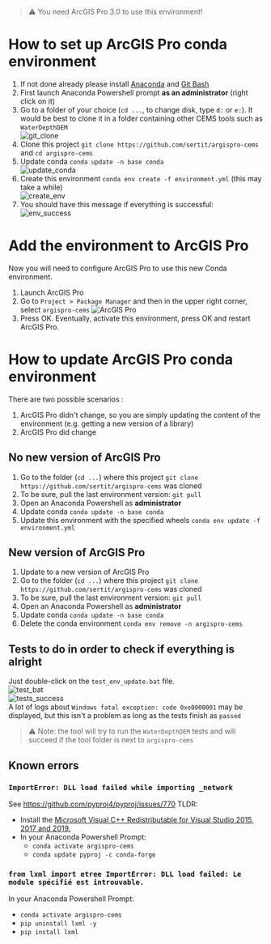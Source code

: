 > ⚠ You need ArcGIS Pro 3.0 to use this environment!

# How to set up ArcGIS Pro conda environment

1. If not done already please install [Anaconda](https://docs.anaconda.com/anaconda/install/) and [Git Bash](https://gitforwindows.org/)
2. First launch Anaconda Powershell prompt **as an administrator** (right click on it)
3. Go to a folder of your choice (`cd ...`, to change disk, type `d:` or `e:`). It would be best to clone it in a folder containing other CEMS tools such as `WaterDepthDEM`  
   ![git_clone](_static/git_clone.png)
4. Clone this project `git clone https://github.com/sertit/argispro-cems` and `cd argispro-cems`
5. Update conda `conda update -n base conda`  
   ![update_conda](_static/update_conda.png)
6. Create this environment `conda env create -f environment.yml` (this may take a while)   
   ![create_env](_static/create_env.png)
7. You should have this message if everything is successful:  
   ![env_success](_static/env_success.png)

# Add the environment to ArcGIS Pro
Now you will need to configure ArcGIS Pro to use this new Conda environment. 

1. Launch ArcGIS Pro
2. Go to `Project > Package Manager` and then in the upper right corner, select `argispro-cems` 
   ![ArcGIS Pro](_static/arcgispro.png)
3. Press OK. Eventually, activate this environment, press OK and restart ArcGIS Pro.

# How to update ArcGIS Pro conda environment

There are two possible scenarios :
1. ArcGIS Pro didn't change, so you are simply updating the content of the environment (e.g. getting a new version of a library)
2. ArcGIS Pro did change

## No new version of ArcGIS Pro

1. Go to the folder (`cd ...`) where this project `git clone https://github.com/sertit/argispro-cems` was cloned
2. To be sure, pull the last environment version: `git pull`
3. Open an Anaconda Powershell as **administrator**
4. Update conda `conda update -n base conda`
5. Update this environment with the specified wheels `conda env update -f environment.yml`

## New version of ArcGIS Pro

1. Update to a new version of ArcGIS Pro
2. Go to the folder (`cd ...`) where this project `git clone https://github.com/sertit/argispro-cems` was cloned
3. To be sure, pull the last environment version: `git pull`
4. Open an Anaconda Powershell as **administrator**
5. Update conda `conda update -n base conda`
6. Delete the conda environment `conda env remove -n argispro-cems`

## Tests to do in order to check if everything is alright

Just double-click on the `test_env_update.bat` file.  
![test_bat](_static/test_bat.png)  
![tests_success](_static/tests_success.png)  
A lot of logs about `Windows fatal exception: code 0xe0000001` may be displayed, but this isn't a problem as long as the tests finish as `passed`

> ⚠ Note: the tool will try to run the `WaterDepthDEM` tests and will succeed if the tool folder is next to `argispro-cems`

## Known errors

### `ImportError: DLL load failed while importing _network`

See https://github.com/pyproj4/pyproj/issues/770 
TLDR: 
- Install the [Microsoft Visual C++ Redistributable for Visual Studio 2015, 2017 and 2019.](https://docs.microsoft.com/en-US/cpp/windows/latest-supported-vc-redist?view=msvc-170)
- In your Anaconda Powershell Prompt:  
  - `conda activate argispro-cems`
  - `conda update pyproj -c conda-forge`

### `from lxml import etree ImportError: DLL load failed: Le module spécifié est introuvable.`
In your Anaconda Powershell Prompt:  
  - `conda activate argispro-cems`
- `pip uninstall lxml -y`
- `pip install lxml`